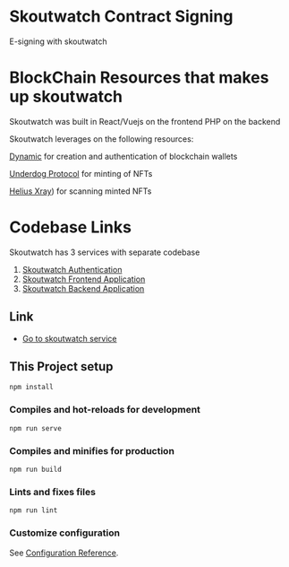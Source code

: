 # Skoutwatch Contract Signing 

E-signing with skoutwatch


# BlockChain Resources that makes up skoutwatch

Skoutwatch was built in React/Vuejs on the frontend PHP on the backend

Skoutwatch leverages on the following resources:

[Dynamic](https://app.dynamic.xyz/) for creation and authentication of blockchain wallets

[Underdog Protocol](https://app.underdogprotocol.xyz/) for minting of NFTs

[Helius Xray](https://xray.helius.xyz/)) for scanning minted NFTs


# Codebase Links

Skoutwatch has 3 services with separate codebase
1.  [Skoutwatch Authentication](https://skoutwatch-e-signing.netlify.app/)
2.  [Skoutwatch Frontend Application](https://github.com/Skoutwatch/skoutwatch-e-signing)
3.  [Skoutwatch Backend Application](https://github.com/Skoutwatch/e-signing)

## Link
* [Go to skoutwatch service](https://skoutwatch-e-signing.netlify.app/)

## This Project setup

```
npm install
```

### Compiles and hot-reloads for development

```
npm run serve
```

### Compiles and minifies for production

```
npm run build
```

### Lints and fixes files

```
npm run lint
```

### Customize configuration

See [Configuration Reference](https://cli.vuejs.org/config/).

